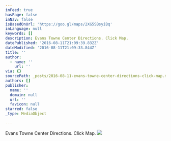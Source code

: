 ```yaml
---
inFeed: true
hasPage: false
inNav: false
isBasedOnUrl: 'https://goo.gl/maps/2XG5SBsyiBq'
inLanguage: null
keywords: []
description: Evans Towne Center Directions. Click Map.
datePublished: '2016-08-11T21:09:39.832Z'
dateModified: '2016-08-11T21:09:33.844Z'
title: ''
author:
  - name: ''
    url: ''
via: {}
sourcePath: _posts/2016-08-11-evans-towne-center-directions-click-map.md
authors: []
publisher:
  name: ''
  domain: null
  url: ''
  favicon: null
starred: false
_type: MediaObject

---
```

Evans Towne Center Directions. Click Map.
![](https://the-grid-user-content.s3-us-west-2.amazonaws.com/3cce81e9-0541-4567-9680-94052751e8d0.png)